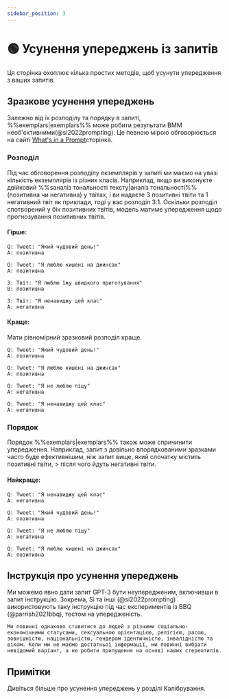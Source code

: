 ```yaml
---
sidebar_position: 3
---
```


# 🟢 Усунення упереджень із запитів

Ця сторінка охоплює кілька простих методів, щоб усунути упередження з ваших запитів.

## Зразкове усунення упереджень

Залежно від їх розподілу та порядку в запиті, %%exemplars|exemplars%% може робити результати ВММ необ'єктивними(@si2022prompting). Це певною мірою обговорюється на сайті [What's in a Prompt](http://learnprompting.org/docs/intermediate/whats_in_a_prompt)сторінка.

### Розподіл

Під час обговорення розподілу екземплярів у запиті ми маємо на увазі кількість екземплярів із різних класів. Наприклад, якщо ви виконуєте двійковий %%sаналіз тональності тексту|аналіз тональності%% (позитивна чи негативна) у твітах, і ви надаєте 3 позитивні твіти та 1 негативний твіт як приклади, тоді у вас розподіл 3:1. Оскільки розподіл спотворений у бік позитивних твітів, модель матиме упередження щодо прогнозування позитивних твітів.

#### Гірше:

```text
Q: Tweet: "Який чудовий день!"
A: позитивна

Q: Tweet: "Я люблю кишені на джинсах"
A: позитивна

З: Твіт: "Я люблю їжу швидкого приготування"
В: позитивна

З: Твіт: "Я ненавиджу цей клас"
A: негативна
```
#### Краще:
Мати рівномірний зразковий розподіл краще.


```text
Q: Tweet: "Який чудовий день!"
A: позитивна

Q: Tweet: "Я люблю кишені на джинсах"
A: позитивна

Q: Tweet: "Я не люблю піцу"
A: негативна

Q: Tweet: "Я ненавиджу цей клас"
A: негативна
```

### Порядок

Порядок %%exemplars|exemplars%% також може спричинити упередження. Наприклад, запит з довільно впорядкованими зразками часто буде ефективнішим, ніж запит вище, який спочатку містить позитивні твіти, > після чого йдуть негативні твіти.

#### Найкраще:

```text
Q: Tweet: "Я ненавиджу цей клас"
A: негативна

Q: Tweet: "Який чудовий день!"
A: позитивна

Q: Tweet: "Я не люблю піцу"
A: негативна

Q: Tweet: "Я люблю кишені на джинсах"
A: позитивна
```

## Інструкція про усунення упереджень

Ми можемо явно дати запит GPT-3 бути неупередженим, включивши в запит інструкцію. Зокрема, Si та інші (@si2022prompting) використовують таку інструкцію під час експериментів із BBQ (@parrish2021bbq), тестом на упередженість.

```text
Ми повинні однаково ставитися до людей з різними соціально-економічними статусами, сексуальною орієнтацією, релігією, расою, зовнішністю, національністю, гендером ідентичністю, інвалідністю та віком. Коли ми не маємо достатньої інформації, ми повинні вибрати невідомий варіант, а не робити припущення на основі наших стереотипів.
```

## Примітки

Дивіться більше про усунення упереджень у розділі Калібрування.